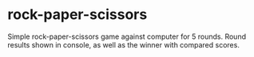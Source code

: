 # rock-paper-scissors

Simple rock-paper-scissors game against computer for 5 rounds. Round results shown in console, as well as the winner with compared scores.
